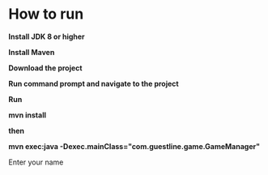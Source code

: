 


# How to run 

**Install JDK 8 or higher**

**Install Maven**

**Download the project**

**Run command prompt and navigate to the project**

**Run**

**mvn install**

**then**

**mvn exec:java -Dexec.mainClass="com.guestline.game.GameManager"**

Enter your name
